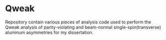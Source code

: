 # Qweak
Repository contain various pieces of analysis code used to perform the Qweak analysis of parity-violating and beam-normal single-spin(transverse) aluminum asymmetries for my dissertation.

